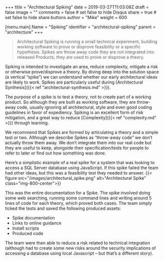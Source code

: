 +++
title = "Architectural Spiking"
date = 2019-03-27T11:03:08Z
draft = false
image = ""
comments = false # set false to hide Disqus
share = true	# set false to hide share buttons
author = "Mike"
weight = 600

[menu.main] 
    Name = "Spiking" 
    identifier = "architectural-spiking"
    parent = "architecture"
+++

>Architectural Spiking is running a small technical experiment, building working software to prove or disprove feasibility or a specific hypothesis. Spikes are throw away code they are not integrated into released Products, they are used to prove or disprove a theory.

Spiking is intended to investigate an area, reduce complexity, mitigate a risk or otherwise prove/disprove a theory. By diving deep into the solution space (a vertical “spike”) we can understand whether our early architectural ideas are likely to work. Spikes are particularly useful during [Architectural Synthesis]({{< ref "architectural-synthesis.md" >}}). 
 
The purpose of a spike is to test a theory, not to create part of a working product. So although they are built as working software, they are throw-away code, usually ignoring all architectural, style and even good coding guidelines in favor of expediency. Spiking is an excellent form of risk mitigation, and a great way to reduce [Complexity]({{< ref "complexity.md" >}}) through learning.
 
We recommend that Spikes are formed by articulating a theory and a simple test or two. Although we describe Spikes as “throw-away code” we don’t actually throw them away. We don’t integrate them into our real code but they are useful to keep, alongside their specification/tests for people to refer to later or find out how something was done.
 
Here’s a simplistic example of a real spike for a system that was looking to access a SQL Server database using JavaScript. If this spike failed the team had other ideas, but this was a feasibility test they needed to answer.
{{< figure src="/images/architectural_spike.png" alt="Architectural Spike" class="img-800-center">}}

 This was the entire documentation for a Spike. The spike involved doing some web searching, running some command lines and writing around 5 lines of code for each theory, which proved both cases. The team simply ticked the tests and saved the following produced assets:

* Spike documentation
* Links to online guidance
* Install scripts
* Produced code

The team were then able to reduce a risk related to technical integration (although had to create some new risks around the security implications of accessing a database using local Javascript – but that’s a different story).
 
